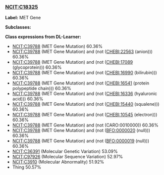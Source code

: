 
### [NCIT:C18325](http://purl.obolibrary.org/obo/NCIT_C18325)
**Label:** MET Gene

**Subclasses:** 

**Class expressions from DL-Learner:**

- [NCIT:C39788](http://purl.obolibrary.org/obo/NCIT_C39788) (MET Gene Mutation) 60.36%
- [NCIT:C39788](http://purl.obolibrary.org/obo/NCIT_C39788) (MET Gene Mutation) and (not ([CHEBI:22563](http://purl.obolibrary.org/obo/CHEBI_22563) (anion))) 60.36%
- [NCIT:C39788](http://purl.obolibrary.org/obo/NCIT_C39788) (MET Gene Mutation) and (not ([CHEBI:17089](http://purl.obolibrary.org/obo/CHEBI_17089) (glycoprotein))) 60.36%
- [NCIT:C39788](http://purl.obolibrary.org/obo/NCIT_C39788) (MET Gene Mutation) and (not ([CHEBI:16990](http://purl.obolibrary.org/obo/CHEBI_16990) (bilirubin))) 60.36%
- [NCIT:C39788](http://purl.obolibrary.org/obo/NCIT_C39788) (MET Gene Mutation) and (not ([CHEBI:16541](http://purl.obolibrary.org/obo/CHEBI_16541) (protein polypeptide chain))) 60.36%
- [NCIT:C39788](http://purl.obolibrary.org/obo/NCIT_C39788) (MET Gene Mutation) and (not ([CHEBI:16336](http://purl.obolibrary.org/obo/CHEBI_16336) (hyaluronic acid))) 60.36%
- [NCIT:C39788](http://purl.obolibrary.org/obo/NCIT_C39788) (MET Gene Mutation) and (not ([CHEBI:15440](http://purl.obolibrary.org/obo/CHEBI_15440) (squalene))) 60.36%
- [NCIT:C39788](http://purl.obolibrary.org/obo/NCIT_C39788) (MET Gene Mutation) and (not ([CHEBI:10545](http://purl.obolibrary.org/obo/CHEBI_10545) (electron))) 60.36%
- [NCIT:C39788](http://purl.obolibrary.org/obo/NCIT_C39788) (MET Gene Mutation) and (not (CARO:0010000)) 60.36%
- [NCIT:C39788](http://purl.obolibrary.org/obo/NCIT_C39788) (MET Gene Mutation) and (not ([BFO:0000020](http://purl.obolibrary.org/obo/BFO_0000020) (null))) 60.36%
- [NCIT:C39788](http://purl.obolibrary.org/obo/NCIT_C39788) (MET Gene Mutation) and (not ([BFO:0000019](http://purl.obolibrary.org/obo/BFO_0000019) (null))) 60.36%
- [NCIT:C36391](http://purl.obolibrary.org/obo/NCIT_C36391) (Molecular Genetic Variation) 53.09%
- [NCIT:C97926](http://purl.obolibrary.org/obo/NCIT_C97926) (Molecular Sequence Variation) 52.97%
- [NCIT:C3910](http://purl.obolibrary.org/obo/NCIT_C3910) (Molecular Abnormality) 51.92%
- Thing 50.57%


